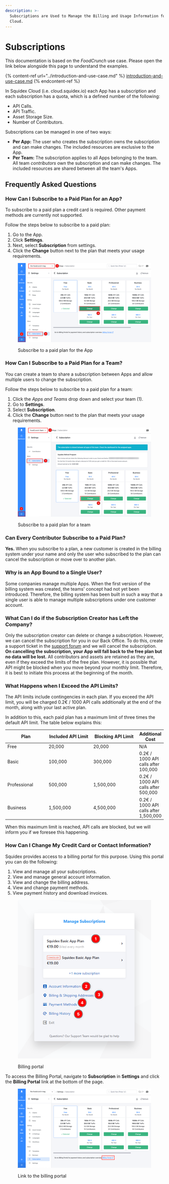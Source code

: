 ```yaml
---
description: >-
  Subscriptions are Used to Manage the Billing and Usage Information for Squidex
  Cloud.
---
```


# Subscriptions

This documentation is based on the _FoodCrunch_ use case. Please open the link below alongside this page to understand the examples.

{% content-ref url="../introduction-and-use-case.md" %}
[introduction-and-use-case.md](../introduction-and-use-case.md)
{% endcontent-ref %}

In Squidex Cloud (i.e. cloud.squidex.io) each App has a subscription and each subscription has a quota, which is a defined number of the following:

* API Calls.
* API Traffic.
* Asset Storage Size.
* Number of Contributors.

Subscriptions can be managed in one of two ways:

* **Per App:** The user who creates the subscription owns the subscription and can make changes. The included resources are exclusive to the App.
* **Per Team:** The subscription applies to all Apps belonging to the team. All team _contributors_ own the subscription and can make changes. The included resources are shared between all the team's Apps.

## Frequently Asked Questions

### How Can I Subscribe to a Paid Plan for an App?

To subscribe to a paid plan a credit card is required. Other payment methods are currently not supported.

Follow the steps below to subscribe to a paid plan:

1. Go to the App.
2. Click **Settings**.
3. Next, select **Subscription** from settings.
4. Click the **Change** button next to the plan that meets your usage requirements.

<div align="left">

<figure><img src="../../.gitbook/assets/2023-05-03_20-43.png" alt=""><figcaption><p>Subscribe to a paid plan for the App</p></figcaption></figure>

</div>

### How Can I Subscribe to a Paid Plan for a Team?

You can create a team to share a subscription between Apps and allow multiple users to change the subscription.

Follow the steps below to subscribe to a paid plan for a team:

1. Click the _Apps and Teams_ drop down and select your team (1).
2. Go to **Settings**.
3. Select **Subscription**.
4. Click the **Change** button next to the plan that meets your usage requirements.

<div align="left">

<figure><img src="../../.gitbook/assets/2023-05-03_20-26.png" alt=""><figcaption><p>Subscribe to a paid plan for a team</p></figcaption></figure>

</div>

### Can Every Contributor Subscribe to a Paid Plan?

**Yes.** When you subscribe to a plan, a new customer is created in the billing system under your name and only the user who subscribed to the plan can cancel the subscription or move over to another plan.

### Why is an App Bound to a Single User?

Some companies manage multiple Apps. When the first version of the billing system was created, the teams' concept had not yet been introduced. Therefore, the billing system has been built in such a way that a single user is able to manage multiple subscriptions under one customer account.

### What Can I do if the Subscription Creator has Left the Company?

Only the subscription creator can delete or change a subscription. However, we can cancel the subscription for you in our Back Office. To do this, create a support ticket in the [support forum](https://support.squidex.io/) and we will cancel the subscription. **On cancelling the subscription, your App will fall back to the free plan but no data will be lost.** All contributors and assets are retained as they are, even if they exceed the limits of the free plan. However, it is possible that API might be blocked when you move beyond your monthly limit. Therefore, it is best to initiate this process at the beginning of the month.

### What Happens when I Exceed the API Limits?

The API limits include contingencies in each plan. If you exceed the API limit, you will be charged 0.2€ / 1000 API calls additionally at the end of the month, along with your last active plan.&#x20;

In addition to this, each paid plan has a maximum limit of three times the default API limit. The table below explains this:

<table><thead><tr><th width="145">Plan</th><th width="173">Included API Limit</th><th width="180">Blocking API Limit</th><th>Additional Cost</th></tr></thead><tbody><tr><td>Free</td><td>20,000</td><td>20,000</td><td>N/A</td></tr><tr><td>Basic</td><td>100,000</td><td>300,000</td><td>0.2€ / 1000 API calls after 100,000</td></tr><tr><td>Professional</td><td>500,000</td><td>1,500,000</td><td>0.2€ / 1000 API calls after 500,000</td></tr><tr><td>Business</td><td>1,500,000</td><td>4,500,000</td><td>0.2€ / 1000 API calls after 1,500,000</td></tr></tbody></table>

When this maximum limit is reached, API calls are blocked, but we will inform you if we foresee this happening.

### How Can I Change My Credit Card or Contact Information?

Squidex provides access to a billing portal for this purpose. Using this portal you can do the following:

1. View and manage all your subscriptions.
2. View and manage general account information.
3. View and change the billing address.
4. View and change payment methods.
5. View payment history and download invoices.

<div align="left">

<figure><img src="../../.gitbook/assets/2023-05-04_00-06.png" alt=""><figcaption><p>Billing portal</p></figcaption></figure>

</div>

To access the Billing Portal, navigate to **Subscription** in **Settings** and click the **Billing Portal** link at the bottom of the page.

<div align="left">

<figure><img src="../../.gitbook/assets/2023-05-03_20-56.png" alt=""><figcaption><p>Link to the billing portal</p></figcaption></figure>

</div>
